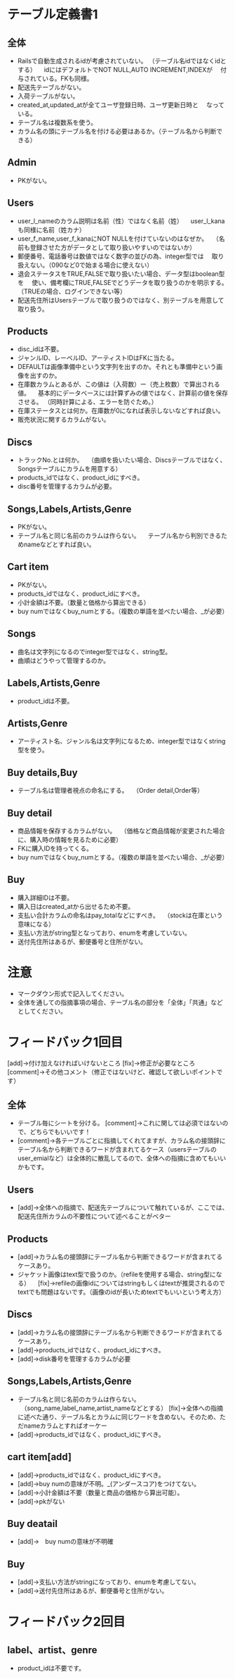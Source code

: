 # テーブル定義書1
## 全体
- Railsで自動生成されるidが考慮されていない。
 （テーブル名idではなくidとする）
　idにはデフォルトでNOT NULL,AUTO INCREMENT,INDEXが
　付与されている。FKも同様。
- 配送先テーブルがない。
- 入荷テーブルがない。
- created_at,updated_atが全てユーザ登録日時、ユーザ更新日時と
　なっている。
- テーブル名は複数系を使う。
- カラム名の頭にテーブル名を付ける必要はあるか。（テーブル名から判断できる）

## Admin
- PKがない。

## Users
- user_l_nameのカラム説明は名前（性）ではなく名前（姓）
　user_l_kanaも同様に名前（姓カナ）
- user_f_name,user_f_kanaにNOT NULLを付けていないのはなぜか。
　（名前も登録させた方がデータとして取り扱いやすいのではないか）
- 郵便番号、電話番号は数値ではなく数字の並びの為、integer型では
　取り扱えない。（090など0で始まる場合に使えない）
- 退会ステータスをTRUE,FALSEで取り扱いたい場合、データ型はboolean型を
　使い、備考欄にTRUE,FALSEでどうデータを取り扱うのかを明示する。
 （TRUEの場合、ログインできない等）
- 配送先住所はUsersテーブルで取り扱うのではなく、別テーブルを用意して取り扱う。

## Products
- disc_idは不要。
- ジャンルID、レーベルID、アーティストIDはFKに当たる。
- DEFAULTは画像準備中という文字列を出すのか。それとも準備中という画像を出すのか。
- 在庫数カラムとあるが、この値は（入荷数）ー（売上枚数）で算出される値。 
　基本的にデータベースには計算ずみの値ではなく、計算前の値を保存させる。
 （同時計算による、エラーを防ぐため。）
- 在庫ステータスとは何か。在庫数が0になれば表示しないなどすれば良い。
- 販売状況に関するカラムがない。

## Discs
- トラックNo.とは何か。
　（曲順を扱いたい場合、Discsテーブルではなく、Songsテーブルにカラムを用意する）
- products_idではなく、product_idにすべき。
- disc番号を管理するカラムが必要。

## Songs,Labels,Artists,Genre
- PKがない。
- テーブル名と同じ名前のカラムは作らない。
　テーブル名から判別できるためnameなどとすれば良い。

## Cart item
- PKがない。
- products_idではなく、product_idにすべき。
- 小計金額は不要。（数量と価格から算出できる）
- buy numではなくbuy_numとする。（複数の単語を並べたい場合、_が必要）

## Songs
- 曲名は文字列になるのでinteger型ではなく、string型。
- 曲順はどうやって管理するのか。

## Labels,Artists,Genre
- product_idは不要。

## Artists,Genre
- アーティスト名、ジャンル名は文字列になるため、integer型ではなくstring型を使う。

## Buy details,Buy
- テーブル名は管理者視点の命名にする。
　（Order detail,Order等）

## Buy detail 
- 商品情報を保存するカラムがない。
　（価格など商品情報が変更された場合に、購入時の情報を見るために必要）
- FKに購入IDを持ってくる。
- buy numではなくbuy_numとする。（複数の単語を並べたい場合、_が必要）

## Buy
- 購入詳細IDは不要。
- 購入日はcreated_atから出せるため不要。
- 支払い合計カラムの命名はpay_totalなどにすべき。
　（stockは在庫という意味になる）
- 支払い方法がstring型となっており、enumを考慮していない。
- 送付先住所はあるが、郵便番号と住所がない。

# 注意
* マークダウン形式で記入してください。
* 全体を通しての指摘事項の場合、テーブル名の部分を「全体」「共通」などとしてください。


# フィードバック1回目
[add]→付け加えなければいけないところ
[fix]→修正が必要なところ
[comment]→その他コメント（修正ではないけど、確認して欲しいポイントです）

## 全体
- テーブル毎にシートを分ける。
[comment]→これに関しては必須ではないので、どちらでもいいです！
- [comment]→各テーブルごとに指摘してくれてますが、カラム名の接頭辞にテーブル名から判断できるワードが含まれてるケース（usersテーブルのuser_emialなど）は全体的に散乱してるので、全体への指摘に含めてもいいかもです。


## Users
- [add]→全体への指摘で、配送先テーブルについて触れているが、ここでは、配送先住所カラムの不要性について述べることがベター

## Products
- [add]→カラム名の接頭辞にテーブル名から判断できるワードが含まれてるケースあり。
- ジャケット画像はtext型で扱うのか。（refileを使用する場合、string型になる）
　[fix]→refileの画像idについてはstringもしくはtextが推奨されるのでtextでも問題はないです。（画像のidが長いためtextでもいいという考え方）
 

## Discs
- [add]→カラム名の接頭辞にテーブル名から判断できるワードが含まれてるケースあり。
- [add]→products_idではなく、product_idにすべき。
- [add]→disk番号を管理するカラムが必要

## Songs,Labels,Artists,Genre
- テーブル名と同じ名前のカラムは作らない。
　（song_name,label_name,artist_nameなどとする）
 [fix]→全体への指摘に述べた通り、テーブル名とカラムに同じワードを含めない。そのため、ただnameカラムとすればオーケー
 - [add]→products_idではなく、product_idにすべき。
 
## cart item[add]
- [add]→products_idではなく、product_idにすべき。
- [add]→buy numの意味が不明。_(アンダースコア)をつけてない。
- [add]→小計金額は不要（数量と商品の価格から算出可能）。
- [add]→pkがない


## Buy deatail 
- [add]→　buy numの意味が不明確

## Buy
- [add]→支払い方法がstringになっており、enumを考慮してない。
- [add]→送付先住所はあるが、郵便番号と住所がない。


# フィードバック2回目
## label、artist、genre
- product_idは不要です。
